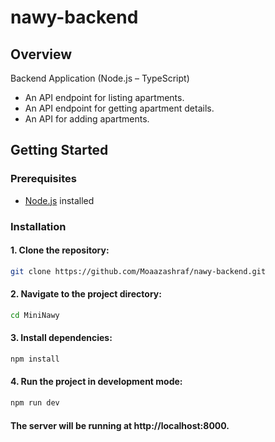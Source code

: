 # nawy-backend



## Overview

Backend Application (Node.js – TypeScript)
- An API endpoint for listing apartments.
- An API endpoint for getting apartment details.
- An API for adding apartments.

## Getting Started

### Prerequisites

- [Node.js](https://nodejs.org/) installed

### Installation

#### 1. Clone the repository:
```bash
git clone https://github.com/Moaazashraf/nawy-backend.git
```

#### 2. Navigate to the project directory:
```bash
cd MiniNawy
```
#### 3. Install dependencies:
```bash
npm install
```
#### 4. Run the project in development mode:
```bash
npm run dev
```

#### The server will be running at http://localhost:8000.
